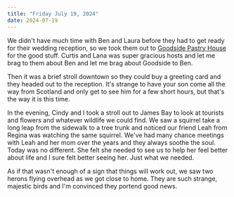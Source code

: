 ```yaml
---
title: "Friday July 19, 2024"
date: 2024-07-19
---
```

We didn't have much time with Ben and Laura before they had to get ready for their wedding reception, so we took them out to [Goodside Pastry House](https://goodsidepastryhouse.ca/) for the good stuff.  Curtis and Lana was super gracious hosts and let me brag to them about Ben and let me brag about Goodside to Ben.  

Then it was a brief stroll downtown so they could buy a greeting card and they headed out to the reception.  It's strange to have your son come all the way from Scotland and only get to see him for a few short hours, but that's the way it is this time. 

In the evening, Cindy and I took a stroll out to James Bay to look at tourists and flowers and whatever wildlife we could find.  We saw a squirrel take a long leap from the sidewalk to a tree trunk and noticed our friend Leah from Regina was watching the same squirrel.  We've had many chance meetings with Leah and her mom over the years and they always soothe the soul.  Today was no different.  She felt she needed to see us to help her feel better about life and I sure felt better seeing her.  Just what we needed.

As if that wasn't enough of a sign that things will work out, we saw two herons flying overhead as we got close to home.  They are such strange, majestic birds and I'm convinced they portend good news.  